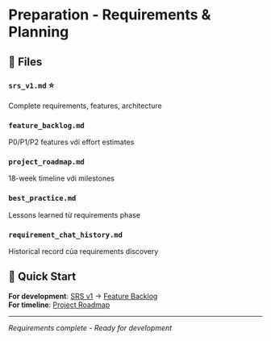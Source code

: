 # Preparation - Requirements & Planning

## 📁 **Files**

### **`srs_v1.md`** ⭐
Complete requirements, features, architecture

### **`feature_backlog.md`**
P0/P1/P2 features với effort estimates

### **`project_roadmap.md`**
18-week timeline với milestones

### **`best_practice.md`**
Lessons learned từ requirements phase

### **`requirement_chat_history.md`**
Historical record của requirements discovery

## 🚀 **Quick Start**

**For development**: [SRS v1](srs_v1.md) → [Feature Backlog](feature_backlog.md)  
**For timeline**: [Project Roadmap](project_roadmap.md)

---
*Requirements complete - Ready for development* 
